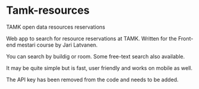 # Tamk-resources
TAMK open data resources reservations

Web app to search for resource reservations at TAMK.
Written for the Front-end mestari course by Jari Latvanen.

You can search by buildig or room. Some free-text search also available.

It may be quite simple but is fast, user friendly and works on mobile as well.

The API key has been removed from the code and needs to be added.

